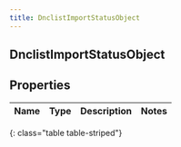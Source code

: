 ```yaml
---
title: DnclistImportStatusObject
---
```

## DnclistImportStatusObject


## Properties

| Name | Type | Description | Notes |
| ------------ | ------------- | ------------- | ------------- |
{: class="table table-striped"}




